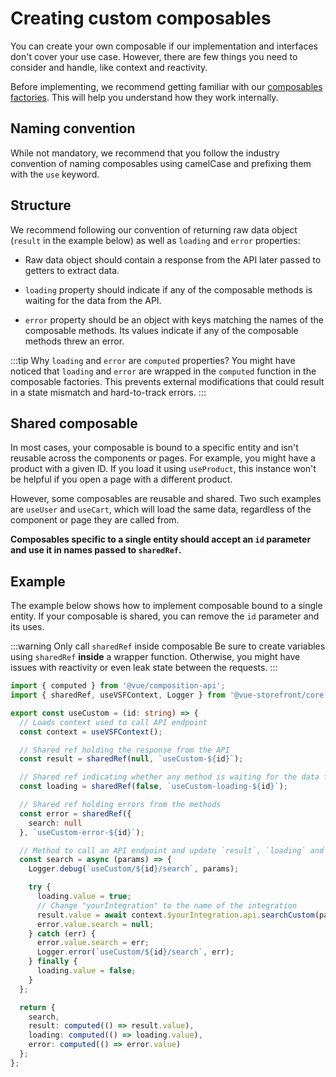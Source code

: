 # Creating custom composables

You can create your own composable if our implementation and interfaces don't cover your use case. However, there are few things you need to consider and handle, like context and reactivity.

Before implementing, we recommend getting familiar with our [composables factories](https://github.com/vuestorefront/vue-storefront/tree/next/packages/core/core/src/factories). This will help you understand how they work internally.

## Naming convention

While not mandatory, we recommend that you follow the industry convention of naming composables using camelCase and prefixing them with the `use` keyword.

## Structure

We recommend following our convention of returning raw data object (`result` in the example below) as well as `loading` and `error` properties:

- Raw data object should contain a response from the API later passed to getters to extract data.

- `loading` property should indicate if any of the composable methods is waiting for the data from the API.

- `error` property should be an object with keys matching the names of the composable methods. Its values indicate if any of the composable methods threw an error.

:::tip Why `loading` and `error` are `computed` properties?
You might have noticed that `loading` and `error` are wrapped in the `computed` function in the composable factories.
This prevents external modifications that could result in a state mismatch and hard-to-track errors.
:::

## Shared composable

In most cases, your composable is bound to a specific entity and isn't reusable across the components or pages.
For example, you might have a product with a given ID. If you load it using `useProduct`, this instance won't be helpful if you open a page with a different product.

However, some composables are reusable and shared. Two such examples are `useUser` and `useCart`, which will load the same data, regardless of the component or page they are called from.

**Composables specific to a single entity should accept an `id` parameter and use it in names passed to `sharedRef`.**

## Example

The example below shows how to implement composable bound to a single entity. If your composable is shared, you can remove the `id` parameter and its uses.

:::warning Only call `sharedRef` inside composable
Be sure to create variables using `sharedRef` **inside** a wrapper function. Otherwise, you might have issues with reactivity or even leak state between the requests.
:::

```typescript
import { computed } from '@vue/composition-api';
import { sharedRef, useVSFContext, Logger } from '@vue-storefront/core';

export const useCustom = (id: string) => {
  // Loads context used to call API endpoint
  const context = useVSFContext();

  // Shared ref holding the response from the API
  const result = sharedRef(null, `useCustom-${id}`);

  // Shared ref indicating whether any method is waiting for the data from the API
  const loading = sharedRef(false, `useCustom-loading-${id}`);

  // Shared ref holding errors from the methods
  const error = sharedRef({
    search: null
  }, `useCustom-error-${id}`);

  // Method to call an API endpoint and update `result`, `loading` and `error` properties
  const search = async (params) => {
    Logger.debug(`useCustom/${id}/search`, params);

    try {
      loading.value = true;
      // Change "yourIntegration" to the name of the integration
      result.value = await context.$yourIntegration.api.searchCustom(params);
      error.value.search = null;
    } catch (err) {
      error.value.search = err;
      Logger.error(`useCustom/${id}/search`, err);
    } finally {
      loading.value = false;
    }
  };

  return {
    search,
    result: computed(() => result.value),
    loading: computed(() => loading.value),
    error: computed(() => error.value)
  };
};
```
